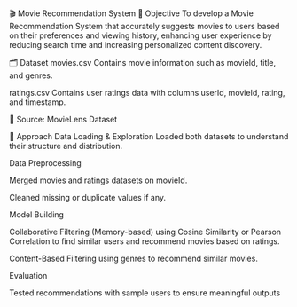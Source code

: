 🎬 Movie Recommendation System
📌 Objective
To develop a Movie Recommendation System that accurately suggests movies to users based on their preferences and viewing history, enhancing user experience by reducing search time and increasing personalized content discovery.

🗂️ Dataset
movies.csv
Contains movie information such as movieId, title, and genres.

ratings.csv
Contains user ratings data with columns userId, movieId, rating, and timestamp.

📍 Source: MovieLens Dataset

📝 Approach
Data Loading & Exploration
Loaded both datasets to understand their structure and distribution.

Data Preprocessing

Merged movies and ratings datasets on movieId.

Cleaned missing or duplicate values if any.

Model Building

Collaborative Filtering (Memory-based) using Cosine Similarity or Pearson Correlation to find similar users and recommend movies based on ratings.

Content-Based Filtering using genres to recommend similar movies.

Evaluation

Tested recommendations with sample users to ensure meaningful outputs
